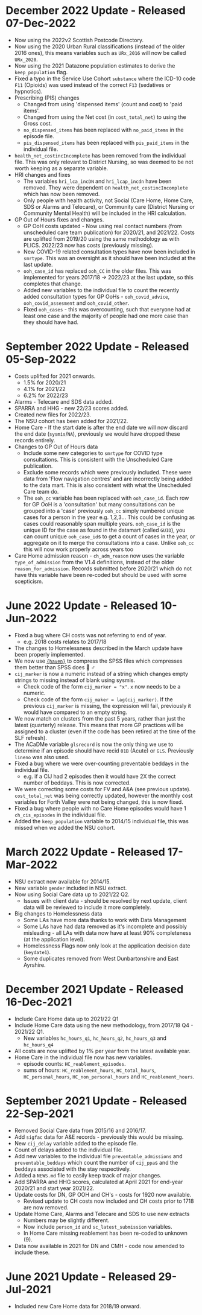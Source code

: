 # December 2022 Update - Released 07-Dec-2022
* Now using the 2022v2 Scottish Postcode Directory.
* Now using the 2020 Urban Rural classifications (instead of the older 2016 ones), this means variables such as `URx_2016` will now be called `URx_2020`.
* Now using the 2021 Datazone population estimates to derive the `keep_population` flag.
* Fixed a typo in the Service Use Cohort `substance` where the ICD-10 code `F11` (Opioids) was used instead of the correct `F13` (sedatives or hypnotics).
* Prescribing (PIS) changes
  * Changed from using 'dispensed items' (count and cost) to 'paid items'.
  * Changed from using the Net cost (in `cost_total_net`) to using the Gross cost.
  * `no_dispensed_items` has been replaced with `no_paid_items` in the episode file.
  * `pis_dispensed_items` has been replaced with `pis_paid_items` in the individual file.
* `health_net_costincIncomplete` has been removed from the individual file. This was only relevant to District Nursing, so was deemed to be not worth keeping as a separate variable.
* HRI changes and fixes
  * The variables `hri_lca_incDN` and `hri_lcap_incdn` have been removed. They were dependent on `health_net_costincIncomplete` which has now been removed.
  * Only people with health activity, not Social (Care Home, Home Care, SDS or Alarms and Telecare), or Community care (District Nursing or Community Mental Health) will be included in the HRI calculation.
* GP Out of Hours fixes and changes.
  * GP OoH costs updated - Now using real contact numbers (from unscheduled care team publication) for 2020/21, and 2021/22. Costs are uplifted from 2019/20 using the same methodology as with PLICS. 2022/23 now has costs (previously missing).
  * New COVID-19 related consultation types have now been included in `smrtype`. This was an oversight as it should have been included at the last update.
  * `ooh_case_id` has replaced `ooh_CC` in the older files. This was implemented for years 2017/18 -> 2022/23 at the last update, so this completes that change.
  * Added new variables to the individual file to count the recently added consultation types for GP OoHs - `ooh_covid_advice`, `ooh_covid_assesment` and `ooh_covid_other`.
  * Fixed `ooh_cases` - this was overcounting, such that everyone had at least one case and the majority of people had one more case than they should have had.


# September 2022 Update - Released 05-Sep-2022
* Costs uplifted for 2021 onwards.
  * 1.5% for 2020/21
  * 4.1% for 2021/22
  * 6.2% for 2022/23
*  Alarms - Telecare and SDS data added.
* SPARRA and HHG - new 22/23 scores added.  
* Created new files for 2022/23.
* The NSU cohort has been added for 2021/22.
* Home Care - If the start date is after the end date we will now discard the end date (`sysmis`/`NA`), previously we would have dropped these records entirely.
* Changes to GP Out of Hours data
  * Include some new categories to `smrtype` for COVID type consultations. This is consistent with the Unscheduled Care publication.
  * Exclude some records which were previously included. These were data from 'Flow navigation centres' and are incorrectly being added to the data mart. This is also consistent with what the Unscheduled Care team do.
  * The `ooh_cc` variable has been replaced with `ooh_case_id`. Each row for GP OoH is a 'consultation' but many consultations can be grouped into a 'case' previously `ooh_cc` simply numbered unique cases for a person in the year e.g. 1,2,3... This could be confusing as cases could reasonably span multiple years. `ooh_case_id` is the unique ID for the case as found in the datamart (called `GUID`), you can count unique `ooh_case_id`s to get a count of cases in the year, or aggregate on it to merge the consultations into a case. Unlike `ooh_cc` this will now work properly across years too
* Care Home admission reason - `ch_adm_reason` now uses the variable `type_of_admission` from the V1.4 definitions, instead of the older `reason_for_admission`. Records submitted before 2020/21 which do not have this variable have been re-coded but should be used with some scepticism.


# June 2022 Update - Released 10-Jun-2022

* Fixed a bug where CH costs was not referring to end of year. 
  * e.g. 2018 costs relates to 2017/18
* The changes to Homelessness described in the March update have been properly implemented.
* We now use [`{haven}`](https://haven.tidyverse.org/news/index.html) to compress the SPSS files which compresses them better than SPSS does 🤷
♂️
* `cij_marker` is now a numeric instead of a string which changes empty strings to missing instead of blank using sysmis.
  * Check code of the form `cij_marker = "x"`. `x` now needs to be a numeric.
  * Check code of the form `cij_maker = lag(cij_marker)`. If the previous `cij_marker` is missing, the expression will fail, previously it would have compared to an empty string.
* We now match on clusters from the past 5 years, rather than just the latest (quarterly) release. This means that more GP practices will be assigned to a cluster (even if the code has been retired at the time of the SLF refresh).
* The ACaDMe variable `glsrecord` is now the only thing we use to determine if an episode should have recid `01B` (Acute) or `GLS`. Previously `lineno` was also used.
* Fixed a bug where we were over-counting preventable beddays in the individual file.
  * e.g. if a CIJ had 2 episodes then it would have 2X the correct number of beddays. This is now corrected.
* We were correcting some costs for FV and A&A (see previous update). `cost_total_net` was being correctly updated, however the monthly cost variables for Forth Valley were not being changed, this is now fixed.
* Fixed a bug where people with no Care Home episodes would have 1 `ch_cis_episodes` in the individual file.
* Added the `keep_population` variable to 2014/15 individual file, this was missed when we added the NSU cohort.

# March 2022 Update - Released 17-Mar-2022
* NSU extract now available for 2014/15.
* New variable `gender` included in NSU extract.
* Now using Social Care data up to 2021/22 Q2.
  * Issues with client data - should be resolved by next update, client data will be reviewed to include it more completely.
* Big changes to Homelessness data
  * Some LAs have more data thanks to work with Data Management
  * Some LAs have had data removed as it's incomplete and possibly misleading - all LAs with data now have at least 90% completeness (at the application level).
  * Homelessness Flags now only look at the application decision date (`keydate1`).
  * Some duplicates removed from West Dunbartonshire and East Ayrshire.
 
# December 2021 Update - Released 16-Dec-2021

* Include Care Home data up to 2021/22 Q1
* Include Home Care data using the new methodology, from 2017/18 Q4 - 2021/22 Q1.
  * New variables `hc_hours_q1`, `hc_hours_q2`, `hc_hours_q3` and `hc_hours_q4`
* All costs are now uplifted by 1% per year from the latest available year.
* Home Care in the individual file now has new variables.
  * episode counts: `HC_reablement_episodes`.
  * sums of hours: `HC_reablement_hours`, `HC_total_hours`, `HC_personal_hours`, `HC_non_personal_hours` and `HC_reablement_hours`.

# September 2021 Update - Released 22-Sep-2021

* Removed Social Care data from 2015/16 and 2016/17.
* Add `sigfac` data for A&E records - previously this would be missing.
* New `cij_delay` variable added to the episode file.
* Count of delays added to the individual file.
* Add new variables to the individual file `preventable_admissions` and `preventable_beddays` which count the number of `cij_ppa`s and the beddays associated with the stay respectively.
* Added a `NEWS.md` file to easily keep track of major changes.
* Add SPARRA and HHG scores, calculated at April 2021 for end-year 2020/21 and start year 2021/22.
* Update costs for DN, GP OOH and CH's - costs for 1920 now available. 
    * Revised update to CH costs now included and CH costs prior to 1718 are now removed. 
* Update Home Care, Alarms and Telecare and SDS to use new extracts
    * Numbers may be slightly different.
    * Now include `person_id` and `sc_latest_submission` variables.
    * In Home Care missing reablement has been re-coded to unknown (9).
* Data now available in 2021 for DN and CMH - code now amended to include these.

# June 2021 Update - Released 29-Jul-2021

* Included new Care Home data for 2018/19 onward.

